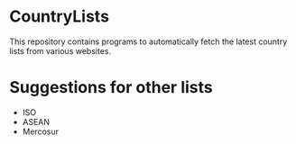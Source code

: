 # CountryLists
This repository contains programs to automatically fetch the latest country lists from various websites.

# Suggestions for other lists
- ISO
- ASEAN
- Mercosur
